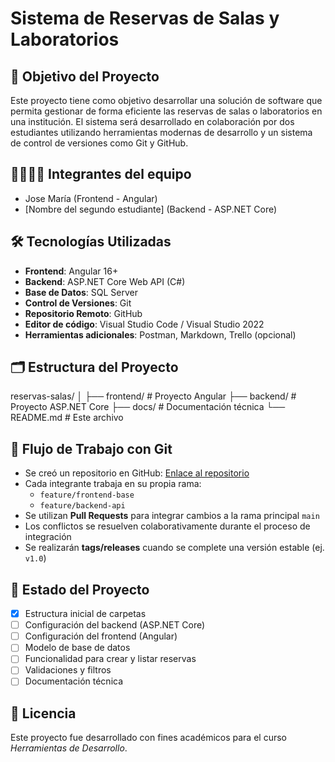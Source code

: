 # Sistema de Reservas de Salas y Laboratorios

## 🎯 Objetivo del Proyecto

Este proyecto tiene como objetivo desarrollar una solución de software que permita gestionar de forma eficiente las reservas de salas o laboratorios en una institución. El sistema será desarrollado en colaboración por dos estudiantes utilizando herramientas modernas de desarrollo y un sistema de control de versiones como Git y GitHub.

## 👨‍💻👩‍💻 Integrantes del equipo

- Jose María (Frontend - Angular)
- [Nombre del segundo estudiante] (Backend - ASP.NET Core)

## 🛠️ Tecnologías Utilizadas

- **Frontend**: Angular 16+
- **Backend**: ASP.NET Core Web API (C#)
- **Base de Datos**: SQL Server
- **Control de Versiones**: Git
- **Repositorio Remoto**: GitHub
- **Editor de código**: Visual Studio Code / Visual Studio 2022
- **Herramientas adicionales**: Postman, Markdown, Trello (opcional)

## 🗂️ Estructura del Proyecto

reservas-salas/
│
├── frontend/ # Proyecto Angular
├── backend/ # Proyecto ASP.NET Core
├── docs/ # Documentación técnica
└── README.md # Este archivo


## 🔄 Flujo de Trabajo con Git

- Se creó un repositorio en GitHub: [Enlace al repositorio](https://github.com/JoseMariaUEP/reservas-salas)
- Cada integrante trabaja en su propia rama:
  - `feature/frontend-base`
  - `feature/backend-api`
- Se utilizan **Pull Requests** para integrar cambios a la rama principal `main`
- Los conflictos se resuelven colaborativamente durante el proceso de integración
- Se realizarán **tags/releases** cuando se complete una versión estable (ej. `v1.0`)

## 📌 Estado del Proyecto

- [x] Estructura inicial de carpetas
- [ ] Configuración del backend (ASP.NET Core)
- [ ] Configuración del frontend (Angular)
- [ ] Modelo de base de datos
- [ ] Funcionalidad para crear y listar reservas
- [ ] Validaciones y filtros
- [ ] Documentación técnica

## 📄 Licencia

Este proyecto fue desarrollado con fines académicos para el curso *Herramientas de Desarrollo*.

